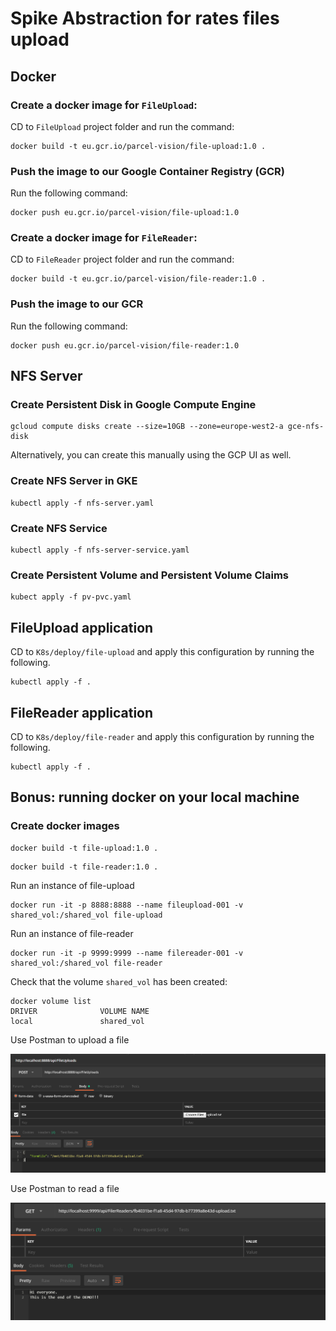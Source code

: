 # Spike Abstraction for rates files upload

## Docker

### Create a docker image for `FileUpload`:  
CD to `FileUpload` project folder and run the command:
```
docker build -t eu.gcr.io/parcel-vision/file-upload:1.0 .
```
### Push the image to our Google Container Registry (GCR)

Run the following command: 

```
docker push eu.gcr.io/parcel-vision/file-upload:1.0
```

### Create a docker image for `FileReader`:   
CD to `FileReader` project folder and run the command:
```
docker build -t eu.gcr.io/parcel-vision/file-reader:1.0 .
```

### Push the image to our GCR

Run the following command: 
```
docker push eu.gcr.io/parcel-vision/file-reader:1.0
```

## NFS Server

### Create Persistent Disk in Google Compute Engine

```
gcloud compute disks create --size=10GB --zone=europe-west2-a gce-nfs-disk
```
Alternatively, you can create this manually using the GCP UI as well.

### Create NFS Server in GKE

```
kubectl apply -f nfs-server.yaml
```

### Create NFS Service

```
kubectl apply -f nfs-server-service.yaml
```

### Create Persistent Volume and Persistent Volume Claims

```
kubect apply -f pv-pvc.yaml
```

## FileUpload application

CD to `K8s/deploy/file-upload` and apply this configuration by running the following.

```
kubectl apply -f .
```

## FileReader application

CD to `K8s/deploy/file-reader` and apply this configuration by running the following.

```
kubectl apply -f .
```

## Bonus: running docker on your local machine

### Create docker images
```
docker build -t file-upload:1.0 .
```
```
docker build -t file-reader:1.0 .
```

Run an instance of file-upload
```
docker run -it -p 8888:8888 --name fileupload-001 -v shared_vol:/shared_vol file-upload
```

Run an instance of file-reader
```
docker run -it -p 9999:9999 --name filereader-001 -v shared_vol:/shared_vol file-reader
```

Check that the volume `shared_vol` has been created:
```
docker volume list
DRIVER              VOLUME NAME
local               shared_vol
```

Use Postman to upload a file

![alt text](images/upload.png "Upload a file")

Use Postman to read a file

![alt text](images/download.png "Upload a file")